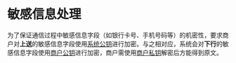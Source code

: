 # 敏感信息处理

为了保证通信过程中敏感信息字段（如银⾏卡号、⼿机号码等）的机密性，要求商户对<b>上送</b>的敏感信息字段使用[系统公钥](/zh/payoutApi/apiRule/certificateKey#系统公钥)进⾏加密。与之相对应，系统会对<b>下⾏</b>的敏感信息字段使用[商户公钥](/zh/payoutApi/apiRule/certificateKey#商户公-私钥)进⾏加密，商户需使用[商户私钥](/zh/payoutApi/apiRule/certificateKey#商户公-私钥)解密后⽅能得到原⽂。